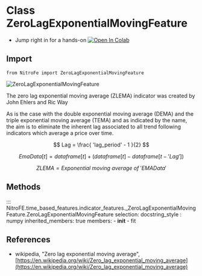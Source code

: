 

# Class ZeroLagExponentialMovingFeature

* Jump right in for a hands-on [![Open In Colab](https://camo.githubusercontent.com/52feade06f2fecbf006889a904d221e6a730c194/68747470733a2f2f636f6c61622e72657365617263682e676f6f676c652e636f6d2f6173736574732f636f6c61622d62616467652e737667)](https://colab.research.google.com/drive/1iJ_ylVxPVpNRd0UOzcNq7woACMGcf9bV?usp=sharing)

## Import
`
from NitroFe import ZeroLagExponentialMovingFeature
`

![ZeroLagExponentialMovingFeature](https://media.giphy.com/media/lW7PIM2hbP0fMw0roa/giphy.gif)

The zero lag exponential moving average (ZLEMA) indicator was created by John Ehlers and Ric Way

As is the case with the double exponential moving average (DEMA) and the triple exponential moving average (TEMA) and as indicated by the name, the aim is to eliminate the inherent lag associated to all trend following indicators which average a price over time.

$$
Lag = \frac{ 'lag_period' - 1 }{2}
$$

$$
EmaData[t] = dataframe[t] + (dataframe[t] - dataframe[t-'Lag'])
$$

$$
ZLEMA = Exponential \ moving \ average \ of \ 'EMAData'
$$


## Methods

::: NitroFE.time_based_features.indicator_features._ZeroLagExponentialMovingFeature.ZeroLagExponentialMovingFeature
    selection:
        docstring_style : numpy
        inherited_members: true
        members:
        - __init__
        - fit

References
----------
* wikipedia, "Zero lag exponential moving average",
    [https://en.wikipedia.org/wiki/Zero_lag_exponential_moving_average](https://en.wikipedia.org/wiki/Zero_lag_exponential_moving_average)